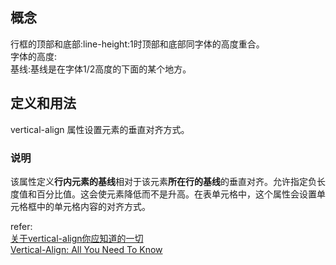 ## 概念  
行框的顶部和底部:line-height:1时顶部和底部同字体的高度重合。    
字体的高度:  
基线:基线是在字体1/2高度的下面的某个地方。   

## 定义和用法
vertical-align 属性设置元素的垂直对齐方式。  

### 说明
该属性定义**行内元素的基线**相对于该元素**所在行的基线**的垂直对齐。允许指定负长度值和百分比值。这会使元素降低而不是升高。在表单元格中，这个属性会设置单元格框中的单元格内容的对齐方式。

refer:  
[关于vertical-align你应知道的一切](https://www.cnblogs.com/shuiyi/p/5597187.html)  
[Vertical-Align: All You Need To Know ](https://christopheraue.net/design/vertical-align)  
